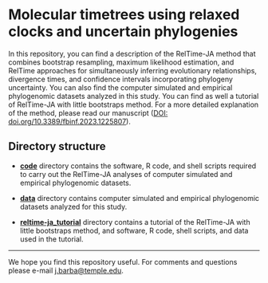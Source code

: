 # Molecular timetrees using relaxed clocks and uncertain phylogenies

In this repository, you can find a description of the RelTime-JA method that combines bootstrap resampling, maximum likelihood estimation, and RelTime approaches for simultaneously inferring evolutionary relationships, divergence times, and confidence intervals incorporating phylogeny uncertainty. You can also find the computer simulated and empirical phylogenomic datasets analyzed in this study. You can find as well a tutorial of RelTime-JA with little bootstraps method. For a more detailed explanation of the method, please read our manuscript (<a href="https://doi.org/10.3389/fbinf.2023.1225807">DOI: doi.org/10.3389/fbinf.2023.1225807</a>).

## Directory structure

   * **<a href="https://github.com/josebarbamontoya/pu_dating/tree/main/code/">code</a>** directory contains the software, R code, and shell scripts required to carry out the RelTime-JA analyses of computer simulated and empirical phylogenomic datasets.
   
   * **<a href="https://github.com/josebarbamontoya/pu_dating/tree/main/data/">data</a>** directory contains computer simulated and empirical phylogenomic datasets analyzed for this study.
   
   * **<a href="https://github.com/josebarbamontoya/pu_dating/tree/main/reltime-ja_tutorial/">reltime-ja_tutorial</a>** directory contains a tutorial of the RelTime-JA with little bootstraps method, and software, R code, shell scripts, and data used in the tutorial.

---
We hope you find this repository useful. For comments and questions please e-mail j.barba@temple.edu.
